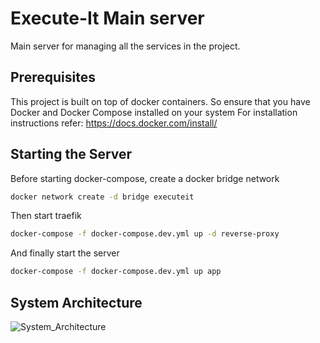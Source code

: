 # Execute-It Main server

Main server for managing all the services in the project.


## Prerequisites

This project is built on top of docker containers. So ensure that you have
Docker and Docker Compose installed on your system For installation
instructions refer: https://docs.docker.com/install/


## Starting the Server

Before starting docker-compose, create a docker bridge network
```bash 
docker network create -d bridge executeit
```

Then start traefik 
```bash
docker-compose -f docker-compose.dev.yml up -d reverse-proxy
```

And finally start the server 
```bash
docker-compose -f docker-compose.dev.yml up app
```

## System Architecture

![System_Architecture](https://user-images.githubusercontent.com/49340051/113477998-adb78e00-94a3-11eb-9f44-803ac84b8c24.png)



